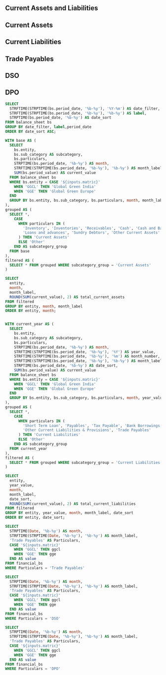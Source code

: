
## Current Assets and Liabilities


<div class="flex items-center justify-between w-full">
<ButtonGroup name="matric" display="tabs">
        <ButtonGroupItem valueLabel="Global Green India" value="GGCL" default />
        <ButtonGroupItem valueLabel="Global Green Europe" value="GGE" />
</ButtonGroup>
</div>

## Current Assets
<div class = 'mb-5'></div>

<LineChart 
  data={curr_assets}
  x="month"                           
  y="total_current_assets"
  markers={true}
  sort={true}
  title = "Values are in Million USD ($)"
  xFmt="mmm-yy"                       
  tooltipTitle="month_label"         
/>

## Current Liabilities
<div class = 'mb-5'></div>

<LineChart 
  data={curr_liab}
  x="month"
  y="total_current_liabilities"
  markers={true}
  title = "Values are in Million USD ($)"
  sort={true}
  xFmt="mmm-yy"
/>

## Trade Payables
<div class = 'mb-5'></div>

<LineChart 
  data={trade_payables}
  x="month"                         
  y="value"                        
  markers={true}
  title = "Values are in Million USD ($)"
  sort={true}
  xFmt="mmm-yy"
/>

## DSO
<div class = 'mb-5'></div>

<LineChart 
  data={dso}
  y="value"                        
  markers={true}
  title = "Values are in Million USD ($)"
  sort={true}
  xFmt="mmm-yy"
/>

## DPO
<div class = 'mb-5'></div>

<LineChart 
  data={dpo}
  y="value"                        
  markers={true}
  sort={true}
  xFmt="mmm-yy"
/>


```sql date_filter
SELECT 
  STRFTIME(STRPTIME(bs.period_date, '%b-%y'), '%Y-%m') AS date_filter,
  STRFTIME(STRPTIME(bs.period_date, '%b-%y'), '%b-%y') AS label,
  STRPTIME(bs.period_date, '%b-%y') AS date_sort
FROM balance_sheet bs
GROUP BY date_filter, label,period_date
ORDER BY date_sort ASC;
```


```sql curr_assets
WITH base AS (
  SELECT
    bs.entity,
    bs.sub_category AS subcategory,
    bs.particulars,
    STRPTIME(bs.period_date, '%b-%y') AS month,                                
    STRFTIME(STRPTIME(bs.period_date, '%b-%y'), '%b-%y') AS month_label,       
    SUM(bs.period_value) AS current_value
  FROM balance_sheet bs
  WHERE bs.entity = CASE '${inputs.matric}'
    WHEN 'GGCL' THEN 'Global Green India'
    WHEN 'GGE' THEN 'Global Green Europe'
  END
  GROUP BY bs.entity, bs.sub_category, bs.particulars, month, month_label
),
grouped AS (
  SELECT *,
    CASE 
      WHEN particulars IN (
        'Inventory', 'Inventories', 'Receivables', 'Cash', 'Cash and Bank Balances',
        'Loans and advances', 'Sundry Debtors', 'Other Current Assets'
      ) THEN 'Current Assets'
      ELSE 'Other'
    END AS subcategory_group
  FROM base
),
filtered AS (
  SELECT * FROM grouped WHERE subcategory_group = 'Current Assets'
)

SELECT
  entity,
  month,
  month_label,
  ROUND(SUM(current_value), 2) AS total_current_assets
FROM filtered
GROUP BY entity, month, month_label
ORDER BY entity, month;


```

```sql curr_liab

WITH current_year AS (
  SELECT
    bs.entity,
    bs.sub_category AS subcategory,
    bs.particulars,
    STRPTIME(bs.period_date, '%b-%y') AS month,                                 
    STRFTIME(STRPTIME(bs.period_date, '%b-%y'), '%Y') AS year_value,
    STRFTIME(STRPTIME(bs.period_date, '%b-%y'), '%m') AS month_number,
    STRFTIME(STRPTIME(bs.period_date, '%b-%y'), '%b-%y') AS month_label,
    STRPTIME(bs.period_date, '%b-%y') AS date_sort,
    SUM(bs.period_value) AS current_value
  FROM balance_sheet bs
  WHERE bs.entity = CASE '${inputs.matric}'
    WHEN 'GGCL' THEN 'Global Green India'
    WHEN 'GGE' THEN 'Global Green Europe'
  END
  GROUP BY bs.entity, bs.sub_category, bs.particulars, month, year_value, month_number, month_label, date_sort
),
grouped AS (
  SELECT *,
    CASE 
      WHEN particulars IN (
        'Short Term Loan', 'Payables', 'Tax Payable', 'Bank Borrowings',
        'Other Current Liabilities & Provisions', 'Trade Payables'
      ) THEN 'Current Liabilities'
      ELSE 'Other'
    END AS subcategory_group
  FROM current_year
),
filtered AS (
  SELECT * FROM grouped WHERE subcategory_group = 'Current Liabilities'
)

SELECT
  entity,
  year_value,
  month,
  month_label,
  date_sort,
  ROUND(SUM(current_value), 2) AS total_current_liabilities
FROM filtered
GROUP BY entity, year_value, month, month_label, date_sort
ORDER BY entity, date_sort;

```

```sql trade_payables
SELECT
  STRPTIME(Date, '%b-%y') AS month,
  STRFTIME(STRPTIME(Date, '%b-%y'), '%b-%y') AS month_label,
  'Trade Payables' AS Particulars,
  CASE '${inputs.matric}'
    WHEN 'GGCL' THEN ggcl
    WHEN 'GGE' THEN gge
  END AS value
FROM financial_bs
WHERE Particulars = 'Trade Payables'

```

```sql dso
SELECT
  STRPTIME(Date, '%b-%y') AS month,
  STRFTIME(STRPTIME(Date, '%b-%y'), '%b-%y') AS month_label,
  'Trade Payables' AS Particulars,
  CASE '${inputs.matric}'
    WHEN 'GGCL' THEN ggcl
    WHEN 'GGE' THEN gge
  END AS value
FROM financial_bs
WHERE Particulars = 'DSO'
```

```sql dpo
SELECT
  STRPTIME(Date, '%b-%y') AS month,
  STRFTIME(STRPTIME(Date, '%b-%y'), '%b-%y') AS month_label,
  'Trade Payables' AS Particulars,
  CASE '${inputs.matric}'
    WHEN 'GGCL' THEN ggcl
    WHEN 'GGE' THEN gge
  END AS value
FROM financial_bs
WHERE Particulars = 'DPO'
```
